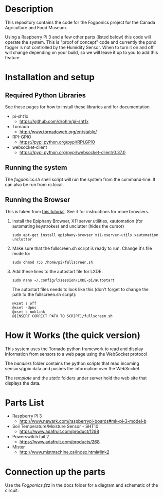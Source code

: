 # Description

This repository contains the code for the Fogponics project for the Canada Agriculture and Food Museum.

Using a Raspberry Pi 3 and a few other parts (listed below) this code will operate the system. This is "proof of concept" code and currently the pond fogger is not controlled by the Humidity Sensor. When to turn it on and off will change depending on your build, so we will leave it up to you to add this feature.

# Installation and setup

## Required Python Libraries

See these pages for how to install these libraries and for documentation.

* pi-sht1x
    * <https://github.com/drohm/pi-sht1x>
* Tornado
    * <http://www.tornadoweb.org/en/stable/>
* RPI-GPIO
    * <https://pypi.python.org/pypi/RPi.GPIO>
* websocket-client
	* <https://pypi.python.org/pypi/websocket-client/0.37.0>
	

## Running the system

The *fogponics.sh* shell script will run the system from the command-line. It can also be run from rc.local.

## Running the Browser

This is taken from [this tutorial](https://github.com/elalemanyo/raspberry-pi-kiosk-screen). See it for instructions for more browsers.

1. Install the Epiphany Browser, X11 server utilities, xautomation (for automating keystrokes) and unclutter (hides the cursor)
	```
	sudo apt-get install epiphany-browser x11-xserver-utils xautomation unclutter
	```

2. Make sure that the fullscreen.sh script is ready to run. Change it's file mode to:
	```
	sudo chmod 755 /home/pi/fullscreen.sh
	```

6. Add these lines to the autostart file for LXDE.
	```
	sudo nano ~/.config/lxsession/LXDE-pi/autostart
	```

	The autostart files needs to look like this (don't forget to change the path to the fullscreen.sh script):
	```
	@xset s off
	@xset -dpms
	@xset s noblank
	@[INSERT CORRECT PATH TO SCRIPT]/fullscreen.sh
	```

# How it Works (the quick version)

This system uses the Tornado python framework to read and display information from sensors to a web page using the WebSocket protocol

The *handlers* folder contains the python scripts that read incoming sensors/gpio data and pushes the information over the WebSocket.

The *template* and the *static* folders under server hold the web site that displays the data.

# Parts List

* Raspberry Pi 3
    * <http://www.newark.com/raspberrypi-boards#mk-pi-3-model-b>
* Soil Temperature/Moisture Sensor - SHT10
    * <https://www.adafruit.com/product/1298>
* Powerswitch tail 2
    * <https://www.adafruit.com/products/268>
* Mister
    * <http://www.mistmachine.ca/index.html#link2>

# Connection up the parts

Use the *Fogponics.fzz* in the docs folder for a diagram and schematic of the circuit.
